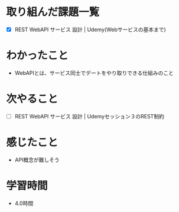 # 取り組んだ課題一覧

- [x] REST WebAPI サービス 設計 | Udemy(Webサービスの基本まで)

# わかったこと

- WebAPIとは、サービス同士でデートをやり取りできる仕組みのこと

# 次やること

- [ ] REST WebAPI サービス 設計 | Udemyセッション３のREST制約

# 感じたこと

- API概念が難しそう

# 学習時間

- 4.0時間